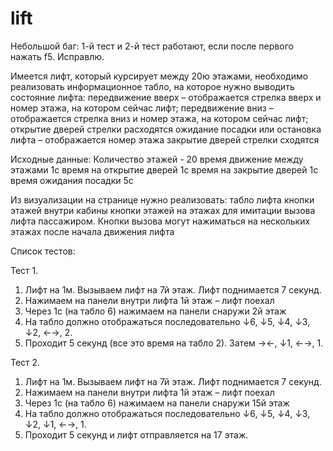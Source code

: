 # lift

Небольшой баг: 1-й тест и 2-й тест работают, если после первого нажать f5. Исправлю.

Имеется лифт, который курсирует между 20ю этажами, необходимо реализовать информационное табло, на которое нужно выводить состояние лифта:
передвижение вверх – отображается стрелка вверх и номер этажа, на котором сейчас лифт;
передвижение вниз – отображается стрелка вниз и номер этажа, на котором сейчас лифт;
открытие дверей стрелки расходятся
ожидание посадки или остановка лифта – отображается номер этажа
закрытие дверей стрелки сходятся

Исходные данные:
Количество этажей - 20
время движение между этажами 1с
время на открытие дверей 1с
время на закрытие дверей 1с
время ожидания посадки 5с

Из визуализации на странице нужно реализовать:
табло лифта
кнопки этажей внутри кабины
кнопки этажей на этажах для имитации вызова лифта пассажиром. Кнопки вызова могут нажиматься на нескольких этажах после начала движения лифта

Список тестов:

Тест 1.
1.	Лифт на 1м. Вызываем лифт на 7й этаж. Лифт поднимается 7 секунд.
2.	Нажимаем на панели внутри лифта 1й этаж – лифт поехал
3.	Через 1с (на табло 6) нажимаем на панели снаружи 2й этаж
4.	На табло должно отображаться последовательно ↓6, ↓5, ↓4, ↓3, ↓2, ←→, 2.
5.	Проходит 5 секунд (все это время на табло 2). Затем →←, ↓1, ←→, 1.

Тест 2. 
1.	Лифт на 1м. Вызываем лифт на 7й этаж. Лифт поднимается 7 секунд.
2.	Нажимаем на панели внутри лифта 1й этаж – лифт поехал
3.	Через 1с (на табло 6) нажимаем на панели снаружи 15й этаж
4.	На табло должно отображаться последовательно ↓6, ↓5, ↓4, ↓3, ↓2, ↓1, ←→, 1.
5.	Проходит 5 секунд и лифт отправляется на 17 этаж.
